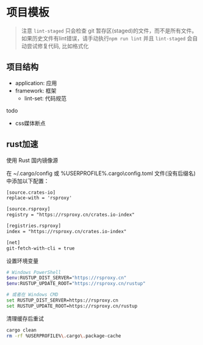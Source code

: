 # 项目模板

> 注意 `lint-staged` 只会检查 git 暂存区(staged)的文件，而不是所有文件。如果历史文件有lint错误，请手动执行`npm run lint`
> 并且 `lint-staged` 会自动尝试修复代码, 比如格式化

## 项目结构

- application: 应用
- framework: 框架
  - lint-set: 代码规范

todo

- css媒体断点

## rust加速

使用 Rust 国内镜像源

在 ~/.cargo/config 或 %USERPROFILE%\.cargo\config.toml 文件(没有后缀名)中添加以下配置：

```txt
[source.crates-io]
replace-with = 'rsproxy'

[source.rsproxy]
registry = "https://rsproxy.cn/crates.io-index"

[registries.rsproxy]
index = "https://rsproxy.cn/crates.io-index"

[net]
git-fetch-with-cli = true
```

设置环境变量

```bash
# Windows PowerShell
$env:RUSTUP_DIST_SERVER="https://rsproxy.cn"
$env:RUSTUP_UPDATE_ROOT="https://rsproxy.cn/rustup"

# 或者在 Windows CMD
set RUSTUP_DIST_SERVER=https://rsproxy.cn
set RUSTUP_UPDATE_ROOT=https://rsproxy.cn/rustup
```

清理缓存后重试

```bash
cargo clean
rm -rf %USERPROFILE%\.cargo\.package-cache
```
